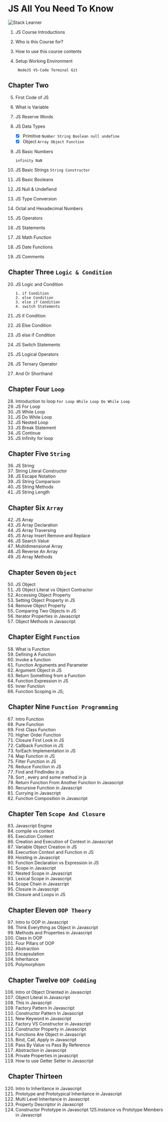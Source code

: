 # JS All You Need To Know

![**_Stack Learner_**](https://yt3.ggpht.com/_laaRTCwOZ6hxLgPmjN8HnzzIlhWqyiwbD2kuofkSLx51FImoP0esGJVxyZm7oZ46Yby9MVz7g=s176-c-k-c0x00ffffff-no-rj)

1. JS Course Introductions
2. Who is this Course for?
3. How to use this course contents
4. Setup Working Environment

   ```
    NodeJS VS-Code Terminal Git
   ```

## Chapter Two

5. First Code of JS
6. What is Variable
7. JS Reserve Words
8. JS Data Types
   - [x] Primitive `Number String Boolean null undefine`
   - [x] Object `Array Object Function`
9. JS Basic Numbers

   ```
   infinity NaN
   ```

10. JS Basic Strings
    `String Constructor`

11. JS Basic Booleans
12. JS Null & Undefiend
13. JS Type Conversion
14. Octal and Hexadecimal Numbers
15. JS Operators
16. JS Statements
17. JS Math Function
18. JS Date Functions
19. JS Comments

## Chapter Three `Logic & Condition`

20. JS Logic and Condition

    ```
    1. if Condition
    2. else Condition
    3. else if Condition
    4. switch Statements

    ```

21. JS if Condition
22. JS Else Condition
23. JS else if Condition
24. JS Switch Statements
25. JS Logical Operators
26. JS Ternary Operator
27. And Or Shorthand

## Chapter Four `Loop`

28. Introduction to loop
    `For Loop While Loop Do While Loop`
29. JS For Loop
30. JS While Loop
31. JS Do While Loop
32. JS Nested Loop
33. JS Break Statement
34. JS Continue
35. JS Infinity for loop

## Chapter Five `String`

36. JS String
37. String Literal Constructor
38. JS Escape Notation
39. JS String Comparison
40. JS String Methods
41. JS String Length

## Chapter Six `Array`

42. JS Array
43. JS Array Declaration
44. JS Array Traversing
45. JS Array Insert Remove and Replace
46. JS Search Value
47. Multidimensional Array
48. JS Reverse An Array
49. JS Array Methods

## Chapter Seven `Object`

50. JS Object
51. JS Object Literal vs Object Contractor
52. Accessing Object Property
53. Setting Object Property in JS
54. Remove Object Property
55. Comparing Two Objects in JS
56. Iterator Properties in Javascript
57. Object Methods in Javascript

## Chapter Eight `Function`

58. What is Function
59. Defining A Function
60. Invoke a function
61. Function Arguments and Parameter
62. Argument Object in JS
63. Return Something from a Function
64. Function Expression in JS
65. Inner Function
66. Function Scoping in JS;

## Chapter Nine `Function Programming`

67. Intro Function
68. Pure Function
69. First Class Function
70. Higher Order Function
71. Closure First Look in JS
72. Callback Function in JS
73. forEach Implementation in JS
74. Map Function in JS
75. Filter Function in JS
76. Reduce Function in JS
77. Find and FindIndex in js
78. Sort , every and some method in js
79. Return Function From Another Function In Javascript
80. Recursive Function in Javascript
81. Currying in Javascript
82. Function Composition in Javascript

## Chapter Ten `Scope And Closure`

83. Javascript Engine
84. compile vs context
85. Execution Context
86. Creation and Execution of Context in Javascript
87. Variable Object Creation in JS
88. Execurtion Context and Function in JS
89. Hoisting in Javascript
90. Function Declaration vs Expression in JS
91. Scope in Javascript
92. Nested Scope in Javascript
93. Lexical Scope in Javascript
94. Scope Chain in Javascript
95. Closure in Javascript
96. Closure and Loops in JS

## Chapter Eleven `OOP Theory`

97. Intro to OOP in Javascript
98. Think Everything as Object in Javascript
99. Methods and Properties in Javascript
100.  Class in OOP
101.  Four Pillars of OOP
102.  Abstraction
103.  Encapsulation
104.  Inheritance
105.  Polymorphism

## Chapter Twelve `OOP Codding`

106. Intro ot Object Oriented in Javascript
107. Object Literal in Javascript
108. This in Javascript
109. Factory Pattern In Javascript
110. Constructor Pattern In Javascript
111. New Keyword in Javascript
112. Factory VS Constructor in Javascript
113. Constructor Property in Javascript
114. Functions Are Object in Javascript
115. Bind, Call, Apply in Javascript
116. Pass By Value vs Pass By Reference
117. Abstraction in Javascript
118. Private Properties in javascript
119. How to use Getter Setter in Javascript

## Chapter Thirteen

120. Intro to Inheritance in Javascript
121. Prototype and Prototypical Inheritance in Javascript
122. Multi Level Inheritance in Javascript
123. Property Descriptor in Javascript
124. Constructor Prototype in Javascript
     125.Instance vs Prototype Members in Javascript
